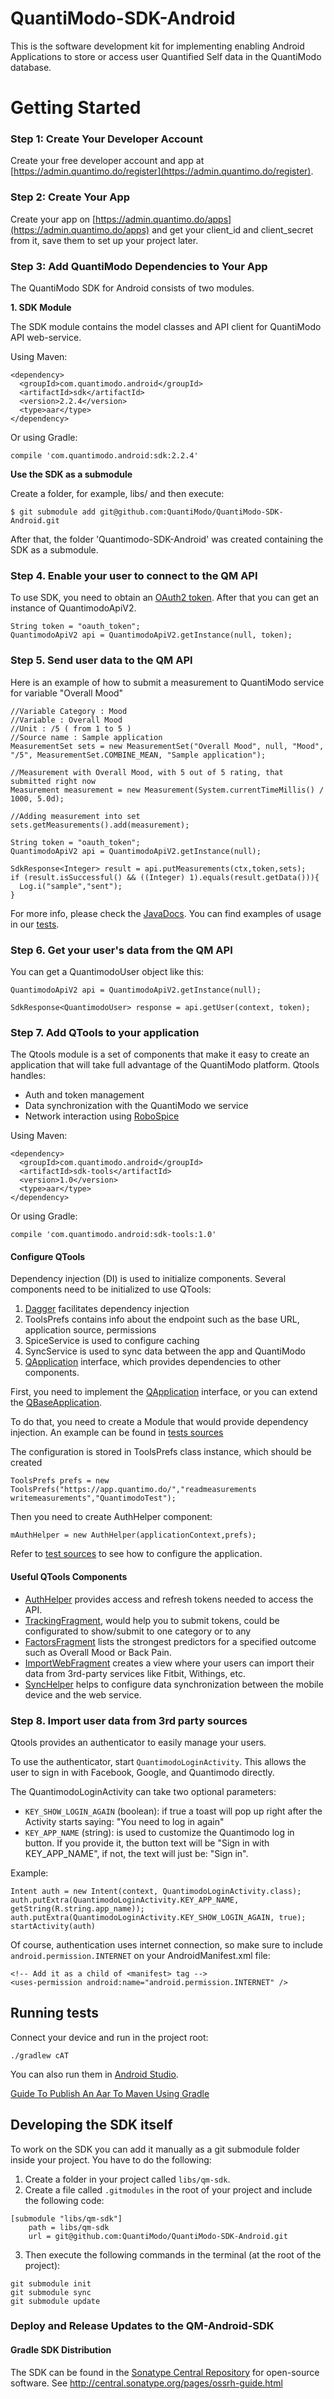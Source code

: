 QuantiModo-SDK-Android
======================

This is the software development kit for implementing enabling Android Applications to store or access user Quantified Self data in the QuantiModo database.

# Getting Started

### Step 1: Create Your Developer Account
Create your free developer account and app at [https://admin.quantimo.do/register](https://admin.quantimo.do/register).

### Step 2: Create Your App
Create your app on [https://admin.quantimo.do/apps](https://admin.quantimo.do/apps) and get your client_id and client_secret from it, save them to set up your project later.

### Step 3: Add QuantiModo Dependencies to Your App
The QuantiModo SDK for Android consists of two modules. 

**1. SDK Module**

The SDK module contains the model classes and API client for QuantiModo API web-service.

Using Maven:
```
<dependency>
  <groupId>com.quantimodo.android</groupId>
  <artifactId>sdk</artifactId>
  <version>2.2.4</version>
  <type>aar</type>
</dependency>
```

Or using Gradle:
```
compile 'com.quantimodo.android:sdk:2.2.4'
```

**Use the SDK as a submodule**

Create a folder, for example, libs/ and then execute:
```
$ git submodule add git@github.com:QuantiModo/QuantiModo-SDK-Android.git
```
After that, the folder 'Quantimodo-SDK-Android' was created containing the SDK as a submodule.

### Step 4. Enable your user to connect to the QM API

To use SDK, you need to obtain an [OAuth2 token](https://app.quantimo.do/api/docs/#oauth2-authentication).
After that you can get an instance of QuantimodoApiV2.

```
String token = "oauth_token";
QuantimodoApiV2 api = QuantimodoApiV2.getInstance(null, token);
```

### Step 5. Send user data to the QM API
Here is an example of how to submit a measurement to QuantiModo service for variable "Overall Mood"

```
//Variable Category : Mood
//Variable : Overall Mood
//Unit : /5 ( from 1 to 5 )
//Source name : Sample application
MeasurementSet sets = new MeasurementSet("Overall Mood", null, "Mood", "/5", MeasurementSet.COMBINE_MEAN, "Sample application");

//Measurement with Overall Mood, with 5 out of 5 rating, that submitted right now
Measurement measurement = new Measurement(System.currentTimeMillis() / 1000, 5.0d);

//Adding measurement into set
sets.getMeasurements().add(measurement);

String token = "oauth_token";
QuantimodoApiV2 api = QuantimodoApiV2.getInstance(null);

SdkResponse<Integer> result = api.putMeasurements(ctx,token,sets);
if (result.isSuccessful() && ((Integer) 1).equals(result.getData())){
  Log.i("sample","sent");
}
```

For more info, please check the [JavaDocs](http://quantimodo.github.io/QuantiModo-SDK-Android/javadoc/sdk/).
You can find examples of usage in our [tests](https://github.com/QuantiModo/QuantiModo-SDK-Android/tree/develop/sdk/src/androidTest/).

### Step 6. Get your user's data from the QM API
You can get a QuantimodoUser object like this:

```
QuantimodoApiV2 api = QuantimodoApiV2.getInstance(null);

SdkResponse<QuantimodoUser> response = api.getUser(context, token);
```

### Step 7. Add QTools to your application

The Qtools module is a set of components that make it easy to create an application that will take full advantage of the QuantiModo platform. Qtools handles:
- Auth and token management
- Data synchronization with the QuantiModo we service
- Network interaction using [RoboSpice](https://github.com/stephanenicolas/robospice) 

Using Maven:
```
<dependency>
  <groupId>com.quantimodo.android</groupId>
  <artifactId>sdk-tools</artifactId>
  <version>1.0</version>
  <type>aar</type>
</dependency>
```

Or using Gradle:
```
compile 'com.quantimodo.android:sdk-tools:1.0'
```

#### Configure QTools

Dependency injection (DI) is used to initialize components. Several components need to be initialized to use QTools:

1. [Dagger](http://square.github.io/dagger/#using) facilitates dependency injection
2. ToolsPrefs contains info about the endpoint such as the base URL, application source, permissions
3. SpiceService is used to configure caching
4. SyncService is used to sync data between the app and QuantiModo
5. [QApplication](http://quantimodo.github.io/QuantiModo-SDK-Android/javadoc/qm-tools/index.html?com/quantimodo/tools/QApplication.html) interface, which provides dependencies to other components.

First, you need to implement the [QApplication](http://quantimodo.github.io/QuantiModo-SDK-Android/javadoc/qm-tools/index.html?com/quantimodo/tools/QApplication.html) interface,
or you can extend the [QBaseApplication](http://quantimodo.github.io/QuantiModo-SDK-Android/javadoc/qm-tools/index.html?com/quantimodo/tools/QApplication.html).

To do that, you need to create a Module that would provide dependency injection. An example can be found in [tests sources](https://github.com/QuantiModo/QuantiModo-SDK-Android/blob/master/quantimodo-sdk-tools/src/androidTest/java/com/quantimodo/tools/testhelpers/TestModule.java)

The configuration is stored in ToolsPrefs class instance, which should be created
```
ToolsPrefs prefs = new ToolsPrefs("https://app.quantimo.do/","readmeasurements writemeasurements","QuantimodoTest");
```
Then you need to create AuthHelper component:
```
mAuthHelper = new AuthHelper(applicationContext,prefs);
```

Refer to [test sources](https://github.com/QuantiModo/QuantiModo-SDK-Android/blob/master/quantimodo-sdk-tools/src/androidTest/java/com/quantimodo/tools/testhelpers/) to see how to configure the application.

#### Useful QTools Components

- [AuthHelper](http://quantimodo.github.io/QuantiModo-SDK-Android/javadoc/qm-tools/index.html?com/quantimodo/tools/sdk/AuthHelper.html) provides access and refresh tokens needed to access the API.
- [TrackingFragment](http://quantimodo.github.io/QuantiModo-SDK-Android/javadoc/qm-tools/index.html?com/quantimodo/tools/fragments/TrackingFragment.html), would help you to submit tokens, could be configurated to show/submit to one category or to any
- [FactorsFragment](http://quantimodo.github.io/QuantiModo-SDK-Android/javadoc/qm-tools/index.html?com/quantimodo/tools/fragments/FactorsFragment.html) lists the strongest predictors for a specified outcome such as Overall Mood or Back Pain.
- [ImportWebFragment](http://quantimodo.github.io/QuantiModo-SDK-Android/javadoc/qm-tools/index.html?com/quantimodo/tools/fragments/ImportWebFragment.html) creates a view where your users can import their data from 3rd-party services like Fitbit, Withings, etc.
- [SyncHelper](http://quantimodo.github.io/QuantiModo-SDK-Android/javadoc/qm-tools/index.html?com/quantimodo/tools/sync/SyncHelper.html) helps to configure data synchronization between the mobile device and the web service.


### Step 8. Import user data from 3rd party sources
Qtools provides an authenticator to easily manage your users.

To use the authenticator, start `QuantimodoLoginActivity`. This allows the user to sign in with Facebook, Google, and Quantimodo directly.
 
The QuantimodoLoginActivity can take two optional parameters:

- `KEY_SHOW_LOGIN_AGAIN` (boolean): if true a toast will pop up right after the Activity starts saying: "You need to log in again"
- `KEY_APP_NAME` (string): is used to customize the Quantimodo log in button. 
If you provide it, the button text will be "Sign in with KEY_APP_NAME", if not, the text will just be: "Sign in".

Example:

```
Intent auth = new Intent(context, QuantimodoLoginActivity.class);
auth.putExtra(QuantimodoLoginActivity.KEY_APP_NAME, getString(R.string.app_name));
auth.putExtra(QuantimodoLoginActivity.KEY_SHOW_LOGIN_AGAIN, true);
startActivity(auth)
```

Of course, authentication uses internet connection, so make sure to include `android.permission.INTERNET` on your AndroidManifest.xml file:

```
<!-- Add it as a child of <manifest> tag -->
<uses-permission android:name="android.permission.INTERNET" />
```

## Running tests

Connect your device and run in the project root:

```
./gradlew cAT
```

You can also run them in [Android Studio](http://developer.android.com/training/testing/unit-testing/local-unit-tests.html).

[Guide To Publish An Aar To Maven Using Gradle](http://www.survivingwithandroid.com/2014/05/android-guide-to-publish-aar-to-maven-gradle.html)

## Developing the SDK itself
To work on the SDK you can add it manually as a git submodule folder inside your project. You have to do the following:

1. Create a folder in your project called `libs/qm-sdk`.
2. Create a file called `.gitmodules` in the root of your project and include the following code:

```
[submodule "libs/qm-sdk"]
	path = libs/qm-sdk
	url = git@github.com:QuantiModo/QuantiModo-SDK-Android.git
```

3. Then execute the following commands in the terminal (at the root of the project):

```
git submodule init
git submodule sync
git submodule update
```

### Deploy and Release Updates to the QM-Android-SDK

#### Gradle SDK Distribution

The SDK can be found in the [Sonatype Central Repository](https://oss.sonatype.org/#nexus-search;quick~quantimodo) for open-source software. See http://central.sonatype.org/pages/ossrh-guide.html
